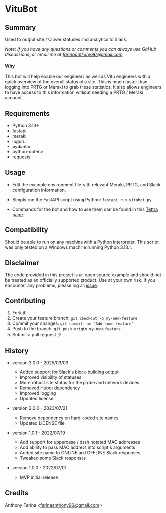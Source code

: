 # VituBot

## Summary
Used to output site / Clover statuses and analytics to Slack.

_Note: If you have any questions or comments you can always use GitHub
discussions, or email me at farinaanthony96@gmail.com._

#### Why
This bot will help enable our engineers as well as Vitu engineers with a quick
overview of the overall status of a site. This is much faster than logging into
PRTG or Meraki to grab these statistics. It also allows engineers to have
access to this information without needing a PRTG / Meraki account.

## Requirements
- Python 3.13+
- fastapi
- meraki
- loguru
- pydantic
- python-dotenv
- requests

## Usage
- Edit the example environment file with relevant Meraki, PRTG, and Slack 
  configuration information.

- Simply run the FastAPI script using Python:
  `fastapi run vitubot.py`

- Commands for the bot and how to use them can be found in this
  [Tettra page](https://app.tettra.co/teams/quokka-one/pages/vitubot).

## Compatibility
Should be able to run on any machine with a Python interpreter. This script
was only tested on a Windows machine running Python 3.13.1.

## Disclaimer
The code provided in this project is an open source example and should not
be treated as an officially supported product. Use at your own risk. If you
encounter any problems, please log an
[issue](https://github.com/CC-Digital-Innovation/VituBot/issues).

## Contributing
1. Fork it!
2. Create your feature branch: `git checkout -b my-new-feature`
3. Commit your changes: `git commit -am 'Add some feature'`
4. Push to the branch: `git push origin my-new-feature`
5. Submit a pull request ツ

## History
-  version 3.0.0 - 2025/03/03
    - Added support for Slack's block-building output
    - Improved visibility of statuses
    - More robust site status for the probe and network devices
    - Removed Hubot dependency
    - Improved logging
    - Updated license


-  version 2.0.0 - 2023/07/21
    - Remove dependency on hard-coded site names
    - Updated LICENSE file


-  version 1.0.1 - 2022/07/19
    - Add support for uppercase / dash notated MAC addresses
    - Add ability to pass MAC address into script's arguments
    - Added site name to ONLINE and OFFLINE Slack responses
    - Tweaked some Slack responses


-  version 1.0.0 - 2022/07/01
    - MVP initial release

## Credits
Anthony Farina <<farinaanthony96@gmail.com>>